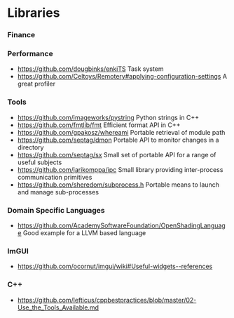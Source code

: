 # Libraries

### Finance
### Performance
- https://github.com/dougbinks/enkiTS       Task system
- https://github.com/Celtoys/Remotery#applying-configuration-settings A great profiler
### Tools
- https://github.com/imageworks/pystring    Python strings in C++
- https://github.com/fmtlib/fmt             Efficient format API in C++
- https://github.com/gpakosz/whereami       Portable retrieval of module path
- https://github.com/septag/dmon            Portable API to monitor changes in a directory
- https://github.com/septag/sx              Small set of portable API for a range of useful subjects
- https://github.com/jarikomppa/ipc         Small library providing inter-process communication primitives
- https://github.com/sheredom/subprocess.h  Portable means to launch and manage sub-processes
### Domain Specific Languages
- https://github.com/AcademySoftwareFoundation/OpenShadingLanguage Good example for a LLVM based language
### ImGUI
- https://github.com/ocornut/imgui/wiki#Useful-widgets--references
### C++
- https://github.com/lefticus/cppbestpractices/blob/master/02-Use_the_Tools_Available.md
